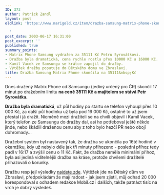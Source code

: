 ```yaml
---
ID: 373
author: Patrick Zandl
layout: post
oldlink: 'https://www.marigold.cz/item/drazba-samsung-matrix-phone-skoncila-na-35111-kc

  '
post_date: 2003-06-17 16:31:00
post_excerpt: ''
published: true
summary_points:
- Matrix Phone Samsung vydražen za 35111 Kč Petru Syrovátkovi.
- Dražba byla dramatická, cena rychle rostla přes 10000 Kč a 16000 Kč.
- Kamil Vacek ze Samsungu se krátce zapojil do dražby.
- Výtěžek dražby poputuje do Dětského domu ve Zbraslavi.
title: Dražba Samsung Matrix Phone skončila na 35111&nbsp;Kč
---
```


<p>
Dnes dražený Matrix Phone od Samsungu (jediný určený pro ČR) skončil 17 minut po dražebním limitu <STRONG>na ceně 35111 Kč a majitelem se stává Petr Syrovátka</STRONG>. </p>

<p>
<STRONG>Dražba byla dramatická</STRONG>, už půl hodiny po startu se telefon vyhoupl přes 10 000 Kč, za další půl hodinku už byla pod 16 000 Kč, ostatně to už jsem přestal i já dražit. Nicméně mezi dražiteli se na chvíli objevil i Kamil Vacek, který telefon ze Samsungu do dražby dal, asi ho potřeboval ještě někde jinde, nebo škádlil draženou cenu aby z toho bylo hezčí PR nebo obojí dohromady...</p>

<p>
Dražební systém byl nastavený tak, že dražba se ukončila po 16té hodině v okamžiku, kdy už nebylo déle jak tři minuty přihozeno - poslední příhoz tedy padl v 16:17 a zvýšil cenu o 11 Kč. Fakt, že dražba neměla minimální přihoz, byla asi jediná viditelnější dražba na kráse, protože chvílemi dražitelé přihazovali o korunky. </p>

<p>
Dražbu resp její výsledky <A href="http://revue.idnes.cz/aukce.asp?do=aukce&amp;id=matrix" target=_blank>najdete zde</A>. Výtěžek jde na Dětský dům ve Zbraslavi, předpokládám že mají radost - jak jsem zjistil, můj odhad 20 000 korespondoval s odhadem redakce Mobil.cz i dalších, takže patnáct tisíc na vrch je dobrý výsledek. </p>